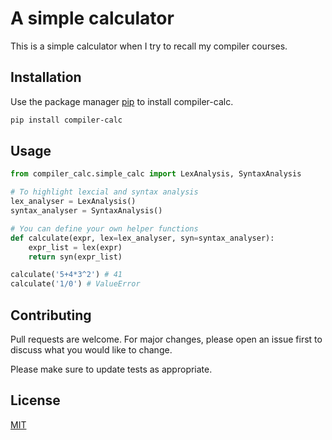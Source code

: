 # A simple calculator 

This is a simple calculator when I try to recall my compiler courses.

## Installation

Use the package manager [pip](https://pip.pypa.io/en/stable/) to install compiler-calc.

```bash
pip install compiler-calc 
```

## Usage

```python
from compiler_calc.simple_calc import LexAnalysis, SyntaxAnalysis

# To highlight lexcial and syntax analysis
lex_analyser = LexAnalysis()
syntax_analyser = SyntaxAnalysis()

# You can define your own helper functions
def calculate(expr, lex=lex_analyser, syn=syntax_analyser):
    expr_list = lex(expr)
    return syn(expr_list)

calculate('5+4*3^2') # 41
calculate('1/0') # ValueError
```

## Contributing
Pull requests are welcome. For major changes, please open an issue first to discuss what you would like to change.

Please make sure to update tests as appropriate.

## License
[MIT](https://choosealicense.com/licenses/mit/)